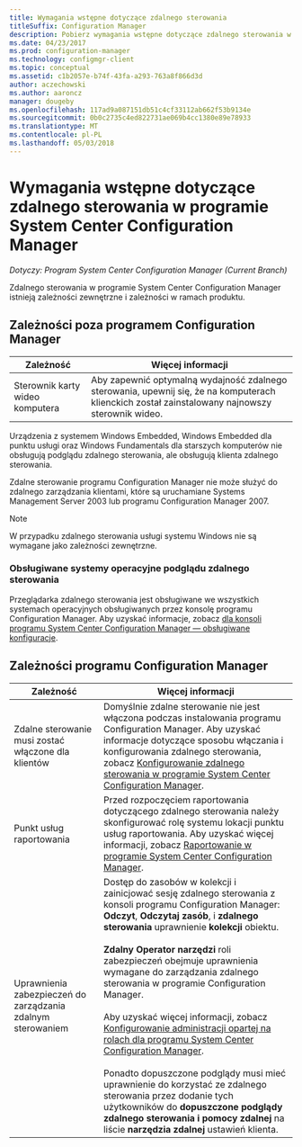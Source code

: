 ```yaml
---
title: Wymagania wstępne dotyczące zdalnego sterowania
titleSuffix: Configuration Manager
description: Pobierz wymagania wstępne dotyczące zdalnego sterowania w programie System Center Configuration Manager.
ms.date: 04/23/2017
ms.prod: configuration-manager
ms.technology: configmgr-client
ms.topic: conceptual
ms.assetid: c1b2057e-b74f-43fa-a293-763a8f866d3d
author: aczechowski
ms.author: aaroncz
manager: dougeby
ms.openlocfilehash: 117ad9a087151db51c4cf33112ab662f53b9134e
ms.sourcegitcommit: 0b0c2735c4ed822731ae069b4cc1380e89e78933
ms.translationtype: MT
ms.contentlocale: pl-PL
ms.lasthandoff: 05/03/2018
---
```

# <a name="prerequisites-for-remote-control-in-system-center-configuration-manager"></a>Wymagania wstępne dotyczące zdalnego sterowania w programie System Center Configuration Manager

*Dotyczy: Program System Center Configuration Manager (Current Branch)*

Zdalnego sterowania w programie System Center Configuration Manager istnieją zależności zewnętrzne i zależności w ramach produktu.  

## <a name="dependencies-external-to-configuration-manager"></a>Zależności poza programem Configuration Manager  

|Zależność|Więcej informacji|  
|----------------|----------------------|  
|Sterownik karty wideo komputera|Aby zapewnić optymalną wydajność zdalnego sterowania, upewnij się, że na komputerach klienckich został zainstalowany najnowszy sterownik wideo.|  

 Urządzenia z systemem Windows Embedded, Windows Embedded dla punktu usługi oraz Windows Fundamentals dla starszych komputerów nie obsługują podglądu zdalnego sterowania, ale obsługują klienta zdalnego sterowania.  

 Zdalne sterowanie programu Configuration Manager nie może służyć do zdalnego zarządzania klientami, które są uruchamiane Systems Management Server 2003 lub programu Configuration Manager 2007.  

> [!NOTE]  
>  W przypadku zdalnego sterowania usługi systemu Windows nie są wymagane jako zależności zewnętrzne.  

### <a name="supported-operating-systems-for-the-remote-control-viewer"></a>Obsługiwane systemy operacyjne podglądu zdalnego sterowania  
Przeglądarka zdalnego sterowania jest obsługiwane we wszystkich systemach operacyjnych obsługiwanych przez konsolę programu Configuration Manager. Aby uzyskać informacje, zobacz [dla konsoli programu System Center Configuration Manager — obsługiwane konfiguracje](../../../../core/plan-design/configs/supported-operating-systems-consoles.md).   

## <a name="configuration-manager-dependencies"></a>Zależności programu Configuration Manager  

|Zależność|Więcej informacji|  
|----------------|----------------------|  
|Zdalne sterowanie musi zostać włączone dla klientów|Domyślnie zdalne sterowanie nie jest włączona podczas instalowania programu Configuration Manager. Aby uzyskać informacje dotyczące sposobu włączania i konfigurowania zdalnego sterowania, zobacz [Konfigurowanie zdalnego sterowania w programie System Center Configuration Manager](../../../../core/clients/manage/remote-control/configuring-remote-control.md).|  
|Punkt usług raportowania|Przed rozpoczęciem raportowania dotyczącego zdalnego sterowania należy skonfigurować rolę systemu lokacji punktu usług raportowania. Aby uzyskać więcej informacji, zobacz [Raportowanie w programie System Center Configuration Manager](../../../../core/servers/manage/reporting.md).|  
|Uprawnienia zabezpieczeń do zarządzania zdalnym sterowaniem|Dostęp do zasobów w kolekcji i zainicjować sesję zdalnego sterowania z konsoli programu Configuration Manager: **Odczyt**, **Odczytaj zasób**, i **zdalnego sterowania** uprawnienie **kolekcji** obiektu.<br /><br /> **Zdalny Operator narzędzi** roli zabezpieczeń obejmuje uprawnienia wymagane do zarządzania zdalnego sterowania w programie Configuration Manager.<br /><br /> Aby uzyskać więcej informacji, zobacz [Konfigurowanie administracji opartej na rolach dla programu System Center Configuration Manager](../../../../core/servers/deploy/configure/configure-role-based-administration.md).<br /><br /> Ponadto dopuszczone podglądy musi mieć uprawnienie do korzystać ze zdalnego sterowania przez dodanie tych użytkowników do **dopuszczone podglądy zdalnego sterowania i pomocy zdalnej** na liście **narzędzia zdalnej** ustawień klienta.
